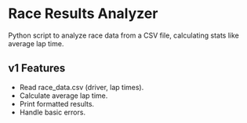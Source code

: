 # Race Results Analyzer
Python script to analyze race data from a CSV file, calculating stats like average lap time.
## v1 Features
- Read race_data.csv (driver, lap times).
- Calculate average lap time.
- Print formatted results.
- Handle basic errors.

